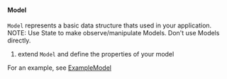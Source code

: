 #### Model

`Model` represents a basic data structure thats used in your application.
NOTE: Use State to make observe/manipulate Models. Don't use Models directly.
1. extend `Model` and define the properties of your model

For an example, see [ExampleModel](../../src/data/models/ExampleModel.ts)